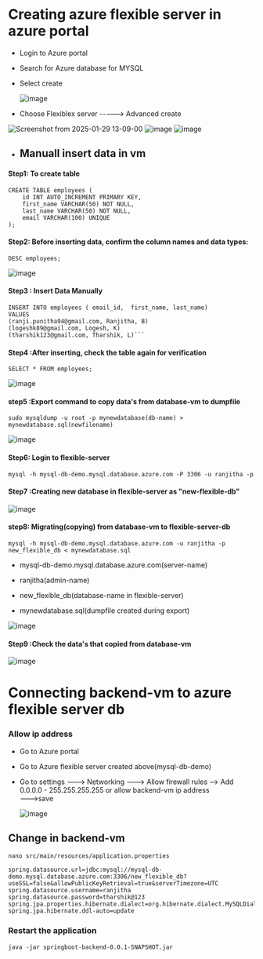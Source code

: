 
# Creating azure flexible server in azure portal

- Login to Azure portal
- Search for Azure database for MYSQL
- Select create

  ![image](https://github.com/user-attachments/assets/58f413cc-7ba1-43df-af12-65120b2e4bbd)

- Choose Flexiblex server -----> Advanced create

![Screenshot from 2025-01-29 13-09-00](https://github.com/user-attachments/assets/2ab14d77-7d95-4677-8f65-070d2d78651f)
![image](https://github.com/user-attachments/assets/31fe3dec-ff19-4a50-922e-07b54a9e072f)
![image](https://github.com/user-attachments/assets/36d29e28-4f15-48fa-aaa2-3133eb7372b2)


- ## Manuall insert data in vm

#### Step1: To create table
```
CREATE TABLE employees (
    id INT AUTO_INCREMENT PRIMARY KEY,
    first_name VARCHAR(50) NOT NULL,
    last_name VARCHAR(50) NOT NULL,
    email VARCHAR(100) UNIQUE
);
```
#### Step2: Before inserting data, confirm the column names and data types:
```
DESC employees;
```

![image](https://github.com/user-attachments/assets/ee25686c-d9c9-4376-84a2-da47520413dd)

#### Step3 : Insert Data Manually
```
INSERT INTO employees ( email_id,  first_name, last_name)
VALUES 
(ranji.punitha94@gmail.com, Ranjitha, B)
(logeshk89@gmail.com, Logesh, K)
(tharshik123@gmail.com, Tharshik, L)```
```
#### Step4 :After inserting, check the table again for verification
```
SELECT * FROM employees;
```
![image](https://github.com/user-attachments/assets/50a834b9-1637-49a7-b7fe-dbba863b2e81)

#### step5 :Export command to copy data's from database-vm to dumpfile
```
sudo mysqldump -u root -p mynewdatabase(db-name) > mynewdatabase.sql(newfilename)
```
![image](https://github.com/user-attachments/assets/ebe41635-e9e0-4930-8321-5b620f1fc8ca)

#### Step6: Login to flexible-server
```
mysql -h mysql-db-demo.mysql.database.azure.com -P 3306 -u ranjitha -p
```
#### Step7 :Creating new database in flexible-server as "new-flexible-db"

![image](https://github.com/user-attachments/assets/fc56ba5e-948c-4f18-80cd-c7d6fa2fddfb)

#### step8: Migrating(copying) from database-vm to flexible-server-db

```
mysql -h mysql-db-demo.mysql.database.azure.com -u ranjitha -p new_flexible_db < mynewdatabase.sql
```
- mysql-db-demo.mysql.database.azure.com(server-name)

- ranjitha(admin-name)

- new_flexible_db(database-name in flexible-server)

- mynewdatabase.sql(dumpfile created during export)

![image](https://github.com/user-attachments/assets/84f94e36-1f7d-427b-b88c-10704f5daae2)

#### Step9 :Check the data's that copied from database-vm
![image](https://github.com/user-attachments/assets/70964409-23e8-4e02-b217-084e117b4f58)


# Connecting backend-vm to azure flexible server db

### Allow ip address

- Go to Azure portal
- Go to Azure flexible server created above(mysql-db-demo)
- Go to settings ---> Networking ---> Allow firewall rules -->  Add 0.0.0.0 - 255.255.255.255  or allow backend-vm ip address    
   --->save

  ![image](https://github.com/user-attachments/assets/84ff58a5-061b-40b4-b67b-4d25f335089d)

## Change in backend-vm
```
nano src/main/resources/application.properties
```
```
spring.datasource.url=jdbc:mysql://mysql-db-demo.mysql.database.azure.com:3306/new_flexible_db?useSSL=false&allowPublicKeyRetrieval=true&serverTimezone=UTC
spring.datasource.username=ranjitha
spring.datasource.password=tharshik@123
spring.jpa.properties.hibernate.dialect=org.hibernate.dialect.MySQLDialect
spring.jpa.hibernate.ddl-auto=update

```
### Restart the application
```
java -jar springboot-backend-0.0.1-SNAPSHOT.jar 

```



